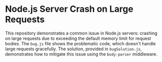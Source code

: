 # Node.js Server Crash on Large Requests

This repository demonstrates a common issue in Node.js servers: crashing on large requests due to exceeding the default memory limit for request bodies.  The `bug.js` file shows the problematic code, which doesn't handle large requests gracefully. The solution, provided in `bugSolution.js`, demonstrates how to mitigate this issue using the `body-parser` middleware.